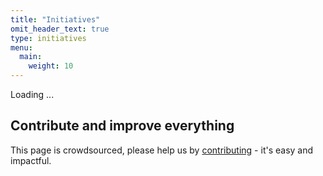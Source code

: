 ```yaml
---
title: "Initiatives"
omit_header_text: true
type: initiatives
menu:
  main:
    weight: 10
---
```


<div class="" id="recruiter-screen">Loading ...</div>

## Contribute and improve everything
This page is crowdsourced, please help us by [contributing](contribute) - it's easy and impactful.